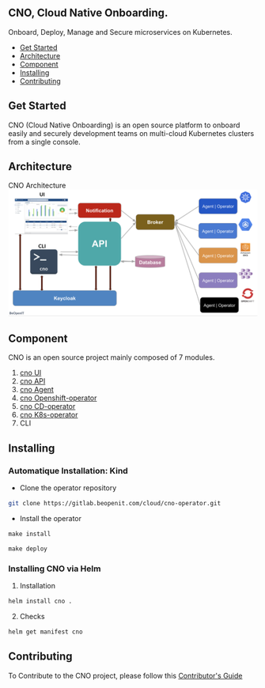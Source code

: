 ## CNO, Cloud Native Onboarding.
Onboard, Deploy, Manage and Secure microservices on Kubernetes.

* [Get Started]()
* [ Architecture](#Architecture)
* [Component](#Component)
* [Installing](#Installing)
* [Contributing](#Contributing)
## Get Started

CNO (Cloud Native Onboarding) is an open source platform to onboard easily and securely development teams on multi-cloud Kubernetes clusters from a single console.

## Architecture
CNO Architecture ![Architecture](/image/architecture.png)
## Component
CNO is an open source project mainly composed of 7 modules.
1. [cno UI](https://gitlab.beopenit.com/cloud/onboarding-ui)
2. [cno API](https://gitlab.beopenit.com/cloud/onboarding-api)
3. [cno Agent](https://gitlab.beopenit.com/cloud/cno-agent)
4. [cno Openshift-operator](https://gitlab.beopenit.com/cloud/onboarding-operator-openshift)
5. [cno CD-operator](https://gitlab.beopenit.com/cloud/cno-cd)
6. [cno K8s-operator](https://gitlab.beopenit.com/cloud/onboarding-operator-kubernetes)
7. CLI
## Installing
### Automatique Installation: Kind
* Clone the operator repository
```bash
git clone https://gitlab.beopenit.com/cloud/cno-operator.git
```
* Install the operator
```
make install
```
```
make deploy
```
### Installing CNO via Helm
1. Installation
```bash
helm install cno .
```
2. Checks
```bash
helm get manifest cno
```

## Contributing
To Contribute to the CNO project, please follow this [Contributor's Guide](https://github.com/beopencloud/cno/tree/main/contributor_guide)


